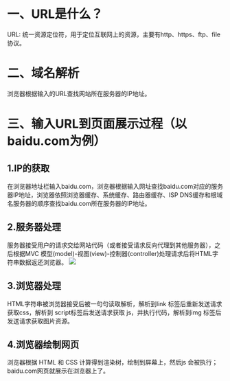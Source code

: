 # 一、URL是什么？
URL: 统一资源定位符，用于定位互联网上的资源，主要有http、https、ftp、file 协议。
# 二、域名解析
浏览器根据输入的URL查找网站所在服务器的IP地址。
# 三、输入URL到页面展示过程（以baidu.com为例）
## 1.IP的获取
在浏览器地址栏输入baidu.com，浏览器根据输入网址查找baidu.com对应的服务器IP地址，浏览器依照浏览器缓存、系统缓存、路由器缓存、ISP DNS缓存和根域名服务器的顺序查找baidu.com所在服务器的IP地址。
## 2.服务器处理
服务器接受用户的请求交给网站代码（或者接受请求反向代理到其他服务器），之后根据MVC 模型(model)-视图(view)-控制器(controller)处理请求后将HTML字符串数据返还浏览器。
![](http://upload-images.jianshu.io/upload_images/8353883-6fe5b055c2136c80.png?imageMogr2/auto-orient/strip)
## 3.浏览器处理
HTML字符串被浏览器接受后被一句句读取解析，解析到link 标签后重新发送请求获取css，解析到 script标签后发送请求获取 js，并执行代码，解析到img 标签后发送请求获取图片资源。
## 4.浏览器绘制网页
浏览器根据 HTML 和 CSS 计算得到渲染树，绘制到屏幕上，然后js 会被执行；baidu.com网页就展示在浏览器上了。
